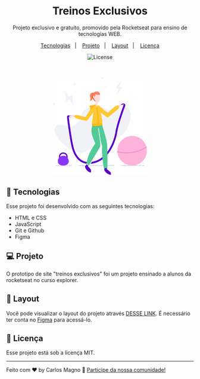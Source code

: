 <h1 align="center"> Treinos Exclusivos </h1>

<p align="center">
Projeto exclusivo e gratuito, promovido pela Rocketseat para ensino de tecnologias WEB.
</p>

<p align="center">
  <a href="#-tecnologias">Tecnologias</a>&nbsp;&nbsp;&nbsp;|&nbsp;&nbsp;&nbsp;
  <a href="#-projeto">Projeto</a>&nbsp;&nbsp;&nbsp;|&nbsp;&nbsp;&nbsp;
  <a href="#-layout">Layout</a>&nbsp;&nbsp;&nbsp;|&nbsp;&nbsp;&nbsp;
  <a href="#memo-licença">Licença</a>
</p>

<p align="center">
  <img alt="License" src="https://img.shields.io/static/v1?label=license&message=MIT&color=49AA26&labelColor=000000">
</p>

<br>

<p align="center">
  <img alt="Treinos Exclusivos" src="./images/fitness-jump.png" width="50%">
</p>

## 🚀 Tecnologias

Esse projeto foi desenvolvido com as seguintes tecnologias:

- HTML e CSS
- JavaScript
- Git e Github
- Figma

## 💻 Projeto

O prototipo de site "treinos exclusivos" foi um projeto ensinado a alunos da rocketseat no curso explorer. 

## 🔖 Layout

Você pode visualizar o layout do projeto através [DESSE LINK](https://www.figma.com/file/ZAsOqZDIlzZM6nKuLT5m9r/Explorer---Projeto-02-(Copy)?type=design&node-id=1-5&mode=design&t=Fpv9LtQlLExKwcvn-0/duplicate). É necessário ter conta no [Figma](https://figma.com) para acessá-lo.

## :memo: Licença

Esse projeto está sob a licença MIT.

---

Feito com ♥ by Carlos Magno :wave: [Participe da nossa comunidade!](https://discord.gg/rocketseat)
